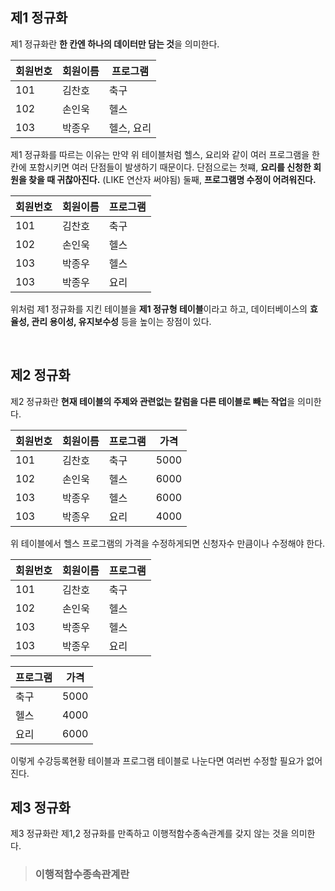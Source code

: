 ## 제1 정규화

<p>제1 정규화란 <strong style="font-weight= 900;">한 칸엔 하나의 데이터만 담는 것</strong>을 의미한다.</p>

| 회원번호 | 회원이름 | 프로그램 |
| --- | --- | --- |
| 101 | 김찬호 | 축구 |
| 102 | 손인욱 | 헬스 |
| 103 | 박종우 | 헬스, 요리 |

<p>제1 정규화를 따르는 이유는 만약 위 테이블처럼 헬스, 요리와 같이 여러 프로그램을 한 칸에 포함시키면 여러 단점들이 발생하기 때문이다.
단점으로는 첫쨰, <strong style="font-weight= 900;">요리를 신청한 회원을 찾을 때 귀찮아진다.</strong> (LIKE 연산자 써야됨) 둘째, <strong style="font-weight= 900;">프로그램명 수정이 어려워진다.</strong>
</p>

| 회원번호 | 회원이름 | 프로그램 |
| --- | --- | --- |
| 101 | 김찬호 | 축구 |
| 102 | 손인욱 | 헬스 |
| 103 | 박종우 | 헬스 |
| 103 | 박종우 | 요리 |

<p>위처럼 제1 정규화를 지킨 테이블을 <strong style="font-weight= 900;">제1 정규형 테이블</strong>이라고 하고, 데이터베이스의 <strong style="font-weight= 900;">효율성, 관리 용이성, 유지보수성</strong>
등을 높이는 장점이 있다.</p>

<br>

## 제2 정규화

<p>제2 정규화란 <strong style="font-weight= 900;">현재 테이블의 주제와 관련없는 칼럼을 다른 테이블로 빼는 작업</strong>을 의미한다.</p>

| 회원번호 | 회원이름 | 프로그램 | 가격 |
| --- | --- | --- | --- |
| 101 | 김찬호 | 축구 | 5000 |
| 102 | 손인욱 | 헬스 | 6000 |
| 103 | 박종우 | 헬스 | 6000 |
| 103 | 박종우 | 요리 | 4000 |

<p>위 테이블에서 헬스 프로그램의 가격을 수정하게되면 신청자수 만큼이나 수정해야 한다.</p>

| 회원번호 | 회원이름 | 프로그램 |
| --- | --- | --- |
| 101 | 김찬호 | 축구 |
| 102 | 손인욱 | 헬스 |
| 103 | 박종우 | 헬스 |
| 103 | 박종우 | 요리 |

| 프로그램 | 가격 |
| --- | --- |
| 축구 | 5000 |
| 헬스 | 4000 |
| 요리 | 6000 |

<p>이렇게 수강등록현황 테이블과 프로그램 테이블로 나눈다면 여러번 수정할 필요가 없어진다.</p>

## 제3 정규화

<p>제3 정규화란 제1,2 정규화를 만족하고 이행적함수종속관계를 갖지 않는 것을 의미한다.</p>

> ### 이행적함수종속관계란
> 
